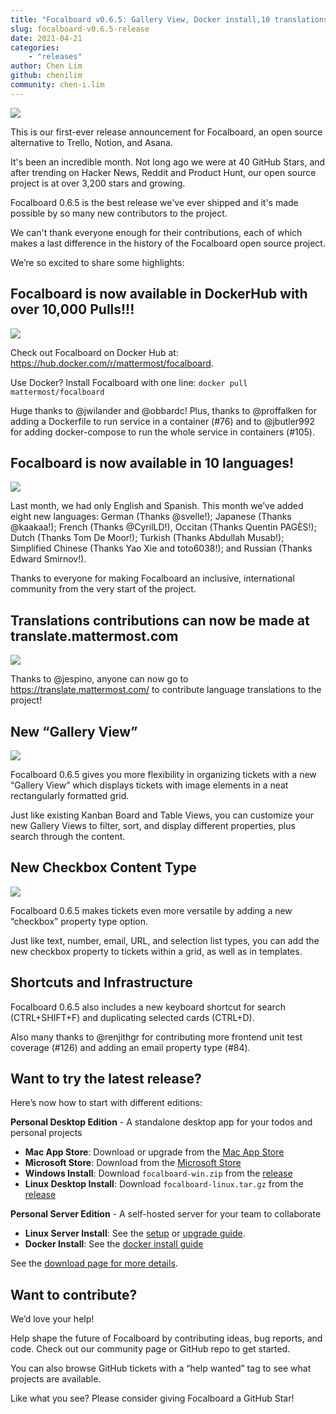 ```yaml
---
title: "Focalboard v0.6.5: Gallery View, Docker install,10 translations and more"
slug: focalboard-v0.6.5-release
date: 2021-04-21
categories:
    - "releases"
author: Chen Lim
github: chenilim
community: chen-i.lim
---
```


<img src="https://user-images.githubusercontent.com/46905241/115785976-0d071080-a375-11eb-8ee1-59a1e2975686.jpg" />

This is our first-ever release announcement for Focalboard, an open source alternative to Trello, Notion, and Asana.

It's been an incredible month. Not long ago we were at 40 GitHub Stars, and after trending on Hacker News, Reddit and Product Hunt, our open source project is at over 3,200 stars and growing.

Focalboard 0.6.5 is the best release we've ever shipped and it's made possible by so many new contributors to the project.

We can't thank everyone enough for their contributions, each of which makes a last difference in the history of the Focalboard open source project.

We’re so excited to share some highlights:

## Focalboard is now available in DockerHub with over 10,000 Pulls!!!

<img src="https://user-images.githubusercontent.com/46905241/115785989-12645b00-a375-11eb-927d-fe4285dc8b32.png" style="max-height: 300px;" />

Check out Focalboard on Docker Hub at: https://hub.docker.com/r/mattermost/focalboard.

Use Docker? Install Focalboard with one line: `docker pull mattermost/focalboard`

Huge thanks to @jwilander and @obbardc! Plus, thanks to @proffalken for adding a Dockerfile to run service in a container (#76) and to @jbutler992 for adding docker-compose to run the whole service in containers (#105).

## Focalboard is now available in 10 languages!

<img src="https://user-images.githubusercontent.com/46905241/115786018-1a23ff80-a375-11eb-927f-d12988f5ad41.png" style="max-height: 300px;" />

Last month, we had only English and Spanish. This month we’ve added eight new languages: German (Thanks @svelle!); Japanese (Thanks @kaakaa!); French (Thanks @CyrilLD!), Occitan (Thanks Quentin PAGÈS!); Dutch (Thanks Tom De Moor!); Turkish (Thanks Abdullah Musab!); Simplified Chinese (Thanks Yao Xie and toto6038!); and Russian (Thanks Edward Smirnov!).

Thanks to everyone for making Focalboard an inclusive, international community from the very start of the project.

## Translations contributions can now be made at translate.mattermost.com

<img src="https://user-images.githubusercontent.com/46905241/115786040-227c3a80-a375-11eb-8299-1e337e9100a8.png" style="max-height: 300px;" />

Thanks to @jespino, anyone can now go to https://translate.mattermost.com/ to contribute language translations to the project!

## New “Gallery View”

<img src="https://user-images.githubusercontent.com/46905241/115786031-1f814a00-a375-11eb-8178-c62c05f928db.png" style="max-height: 300px;" />

Focalboard 0.6.5 gives you more flexibility in organizing tickets with a new “Gallery View” which displays tickets with image elements in a neat rectangularly formatted grid.

Just like existing Kanban Board and Table Views, you can customize your new Gallery Views to filter, sort, and display different properties, plus search through the content.

## New Checkbox Content Type

<img src="https://user-images.githubusercontent.com/46905241/115786054-28721b80-a375-11eb-8720-fea7e7c0dcf1.png" style="max-height: 300px;" />

Focalboard 0.6.5 makes tickets even more versatile by adding a new “checkbox” property type option.

Just like text, number, email, URL, and selection list types, you can add the new checkbox property to tickets within a grid, as well as in templates.

## Shortcuts and Infrastructure

Focalboard 0.6.5 also includes a new keyboard shortcut for search (CTRL+SHIFT+F) and duplicating selected cards (CTRL+D).

Also many thanks to @renjithgr for contributing more frontend unit test coverage (#126) and adding an email property type (#84).

## Want to try the latest release?

Here’s now how to start with different editions:

**Personal Desktop Edition** - A standalone desktop app for your todos and personal projects
* **Mac App Store**: Download or upgrade from the [Mac App Store](https://apps.apple.com/app/apple-store/id1556908618?pt=2114704&ct=website&mt=8)
* **Microsoft Store**: Download from the [Microsoft Store](https://www.microsoft.com/store/apps/9NLN2T0SX9VF?cid=website)
* **Windows Install**: Download `focalboard-win.zip` from the [release](https://github.com/mattermost/focalboard/releases)
* **Linux Desktop Install**: Download `focalboard-linux.tar.gz` from the [release](https://github.com/mattermost/focalboard/releases)

**Personal Server Edition** - A self-hosted server for your team to collaborate
* **Linux Server Install**: See the [setup](../../download/personal-edition/ubuntu/) or [upgrade guide](../../download/personal-edition/ubuntu-upgrade/).
* **Docker Install**: See the [docker install guide](../../download/personal-edition/docker/)

See the [download page for more details](../../download/personal-edition/).

## Want to contribute?

We’d love your help!

Help shape the future of Focalboard by contributing ideas, bug reports, and code. Check out our community page or GitHub repo to get started.

You can also browse GitHub tickets with a “help wanted” tag to see what projects are available.

Like what you see? Please consider giving Focalboard a GitHub Star!
